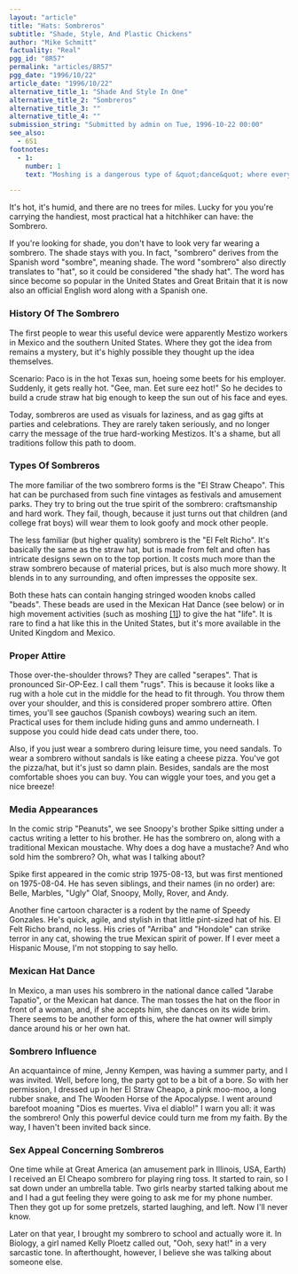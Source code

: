 ```yaml
---
layout: "article"
title: "Hats: Sombreros"
subtitle: "Shade, Style, And Plastic Chickens"
author: "Mike Schmitt"
factuality: "Real"
pgg_id: "8R57"
permalink: "articles/8R57"
pgg_date: "1996/10/22"
article_date: "1996/10/22"
alternative_title_1: "Shade And Style In One"
alternative_title_2: "Sombreros"
alternative_title_3: ""
alternative_title_4: ""
submission_string: "Submitted by admin on Tue, 1996-10-22 00:00"
see_also:
  - 6S1
footnotes: 
  - 1:
    number: 1
    text: "Moshing is a dangerous type of &quot;dance&quot; where everyone gets in a big mud pit and pushes the other people around. The biggest display of this would have to be Woodstock &apos;94, in Saugerties, New York. While extremely fun, it was banned from several concert halls due to the unfortunate death of a young girl at a Smashing Pumpkins concert."

---
```

<div>
<p>It's hot, it's humid, and there are no trees for miles. Lucky for you you're carrying the handiest, most practical hat a hitchhiker can have: the Sombrero.</p>
<p>If you're looking for shade, you don't have to look very far wearing a sombrero. The shade stays with you. In fact, "sombrero" derives from the Spanish word "sombre", meaning shade. The word "sombrero" also directly translates to "hat", so it could be considered "the shady hat". The word has since become so popular in the United States and Great Britain that it is now also an official English word along with a Spanish one.</p>
<h3>History Of The Sombrero</h3>
<p>The first people to wear this useful device were apparently Mestizo workers in Mexico and the southern United States. Where they got the idea from remains a mystery, but it's highly possible they thought up the idea themselves.</p>
<p>Scenario: Paco is in the hot Texas sun, hoeing some beets for his employer. Suddenly, it gets really hot. "Gee, man. Eet sure eez hot!" So he decides to build a crude straw hat big enough to keep the sun out of his face and eyes.</p>
<p>Today, sombreros are used as visuals for laziness, and as gag gifts at parties and celebrations. They are rarely taken seriously, and no longer carry the message of the true hard-working Mestizos. It's a shame, but all traditions follow this path to doom.</p>
<h3>Types Of Sombreros</h3>
<p>The more familiar of the two sombrero forms is the "El Straw Cheapo". This hat can be purchased from such fine vintages as festivals and amusement parks. They try to bring out the true spirit of the sombrero: craftsmanship and hard work. They fail, though, because it just turns out that children (and college frat boys) will wear them to look goofy and mock other people.</p>
<p>The less familiar (but higher quality) sombrero is the "El Felt Richo". It's basically the same as the straw hat, but is made from felt and often has intricate designs sewn on to the top portion. It costs much more than the straw sombrero because of material prices, but is also much more showy. It blends in to any surrounding, and often impresses the opposite sex.</p>
<p>Both these hats can contain hanging stringed wooden knobs called "beads". These beads are used in the Mexican Hat Dance (see below) or in high movement activities (such as moshing <a href="#footnote-body.1" name="footnote-link.1" class="footnote-link">[1]</a>) to give the hat "life". It is rare to find a hat like this in the United States, but it's more available in the United Kingdom and Mexico.</p>
<h3>Proper Attire</h3>
<p>Those over-the-shoulder throws? They are called "serapes". That is pronounced Sir-OP-Eez. I call them "rugs". This is because it looks like a rug with a hole cut in the middle for the head to fit through. You throw them over your shoulder, and this is considered proper sombrero attire. Often times, you'll see gauchos (Spanish cowboys) wearing such an item. Practical uses for them include hiding guns and ammo underneath. I suppose you could hide dead cats under there, too.</p>
<p>Also, if you just wear a sombrero during leisure time, you need sandals. To wear a sombrero without sandals is like eating a cheese pizza. You've got the pizza/hat, but it's just so damn plain. Besides, sandals are the most comfortable shoes you can buy. You can wiggle your toes, and you get a nice breeze!</p>
<h3>Media Appearances</h3>
<p>In the comic strip "Peanuts", we see Snoopy's brother Spike sitting under a cactus writing a letter to his brother. He has the sombrero on, along with a traditional Mexican moustache. Why does a dog have a mustache? And who sold him the sombrero? Oh, what was I talking about?</p>
<p>Spike first appeared in the comic strip 1975-08-13, but was first mentioned on 1975-08-04. He has seven siblings, and their names (in no order) are: Belle, Marbles, "Ugly" Olaf, Snoopy, Molly, Rover, and Andy.</p>
<p>Another fine cartoon character is a rodent by the name of Speedy Gonzales. He's quick, agile, and stylish in that little pint-sized hat of his. El Felt Richo brand, no less. His cries of "Arriba" and "Hondole" can strike terror in any cat, showing the true Mexican spirit of power. If I ever meet a Hispanic Mouse, I'm not stopping to say hello.</p>
<h3>Mexican Hat Dance</h3>
<p>In Mexico, a man uses his sombrero in the national dance called "Jarabe Tapatio", or the Mexican hat dance. The man tosses the hat on the floor in front of a woman, and, if she accepts him, she dances on its wide brim. There seems to be another form of this, where the hat owner will simply dance around his or her own hat.</p>
<h3>Sombrero Influence</h3>
<p>An acquantaince of mine, Jenny Kempen, was having a summer party, and I was invited. Well, before long, the party got to be a bit of a bore. So with her permission, I dressed up in her El Straw Cheapo, a pink moo-moo, a long rubber snake, and The Wooden Horse of the Apocalypse. I went around barefoot moaning "Dios es muertes. Viva el diablo!" I warn you all: it was the sombrero! Only this powerful device could turn me from my faith. By the way, I haven't been invited back since.</p>
<h3>Sex Appeal Concerning Sombreros</h3>
<p>One time while at Great America (an amusement park in Illinois, USA, Earth) I received an El Cheapo sombrero for playing ring toss. It started to rain, so I sat down under an umbrella table. Two girls nearby started talking about me and I had a gut feeling they were going to ask me for my phone number. Then they got up for some pretzels, started laughing, and left. Now I'll never know.</p>
<p>Later on that year, I brought my sombrero to school and actually wore it. In Biology, a girl named Kelly Ploetz called out, "Ooh, sexy hat!" in a very sarcastic tone. In afterthought, however, I believe she was talking about someone else.</p>
</div>
